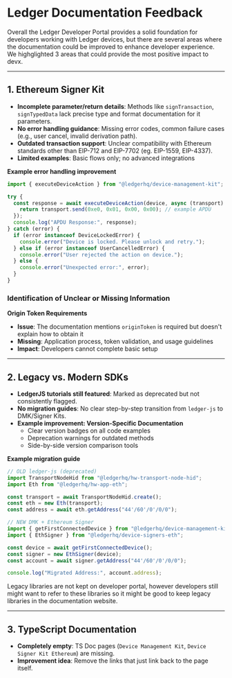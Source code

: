 # Ledger Documentation Feedback

Overall the Ledger Developer Portal provides a solid foundation for developers working with Ledger devices, but there are several areas where the documentation could be improved to enhance developer experience. We highglighted 3 areas that could provide the most positive impact to devx.

---

## 1. Ethereum Signer Kit
- **Incomplete parameter/return details**: Methods like `signTransaction`, `signTypedData` lack precise type and format documentation for it parameters.
- **No error handling guidance**: Missing error codes, common failure cases (e.g., user cancel, invalid derivation path).
- **Outdated transaction support**: Unclear compatibility with Ethereum standards other than EIP-712 and EIP-7702 (eg. EIP-1559, EIP-4337).
- **Limited examples**: Basic flows only; no advanced integrations

**Example error handling improvement**
```typescript
import { executeDeviceAction } from "@ledgerhq/device-management-kit";

try {
  const response = await executeDeviceAction(device, async (transport) => {
    return transport.send(0xe0, 0x01, 0x00, 0x00); // example APDU
  });
  console.log("APDU Response:", response);
} catch (error) {
  if (error instanceof DeviceLockedError) {
    console.error("Device is locked. Please unlock and retry.");
  } else if (error instanceof UserCancelledError) {
    console.error("User rejected the action on device.");
  } else {
    console.error("Unexpected error:", error);
  }
}
```

### Identification of Unclear or Missing Information

**Origin Token Requirements**
- **Issue**: The documentation mentions `originToken` is required but doesn't explain how to obtain it
- **Missing**: Application process, token validation, and usage guidelines
- **Impact**: Developers cannot complete basic setup

---

## 2. Legacy vs. Modern SDKs
- **LedgerJS tutorials still featured**: Marked as deprecated but not consistently flagged.
- **No migration guides**: No clear step-by-step transition from `ledger-js` to DMK/Signer Kits.
- **Example improvement: Version-Specific Documentation**
    - Clear version badges on all code examples
    - Deprecation warnings for outdated methods
    - Side-by-side version comparison tools

**Example migration guide**
```typescript
// OLD ledger-js (deprecated)
import TransportNodeHid from "@ledgerhq/hw-transport-node-hid";
import Eth from "@ledgerhq/hw-app-eth";

const transport = await TransportNodeHid.create();
const eth = new Eth(transport);
const address = await eth.getAddress("44'/60'/0'/0/0");

// NEW DMK + Ethereum Signer
import { getFirstConnectedDevice } from "@ledgerhq/device-management-kit";
import { EthSigner } from "@ledgerhq/device-signers-eth";

const device = await getFirstConnectedDevice();
const signer = new EthSigner(device);
const account = await signer.getAddress("44'/60'/0'/0/0");

console.log("Migrated Address:", account.address);
```

Legacy libraries are not kept on developer portal, however developers still might want to refer to these libraries so it might be good to keep legacy libraries in the documentation website.

---

## 3. TypeScript Documentation
- **Completely empty**: TS Doc pages (`Device Management Kit`, `Device Signer Kit Ethereum`) are missing.
- **Improvement idea**: Remove the links that just link back to the page itself.
